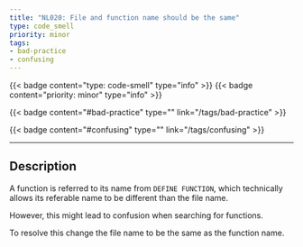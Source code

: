 ```yaml
---
title: "NL020: File and function name should be the same"
type: code_smell
priority: minor
tags:
- bad-practice 
- confusing 
---
```


{{< badge content="type: code-smell" type="info" >}}
{{< badge content="priority: minor" type="info" >}}


{{< badge content="#bad-practice" type="" link="/tags/bad-practice" >}}

{{< badge content="#confusing" type="" link="/tags/confusing" >}}

---

## Description
A function is referred to its name from `DEFINE FUNCTION`, which technically allows its referable name to be different than the file name.

However, this might lead to confusion when searching for functions.

To resolve this change the file name to be the same as the function name.
